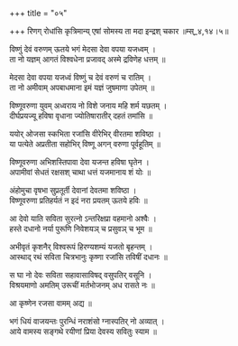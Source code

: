 +++
title = "०५"

+++
रिणग् रोधांसि कृत्रिमान्य् एषां सोमस्य ता मदा इन्द्रश् चकार ॥म्स्_४,१४।५॥  
    
  
विष्णुं देवं वरुणम् ऊतये भगं मेदसा देवा वपया यजध्वम् ।  
ता नो यज्ञम् आगतं विश्वधेना प्रजावद् अस्मे द्रविणेह धत्तम् ॥  
    
मेदसा देवा वपया यजध्वं विष्णुं च देवं वरुणं च रातिम् ।  
ता नो अमीवाम् अपबाधमाना इमं यज्ञं जुषमाणा उपेतम् ॥  
    
विष्णूवरुणा युवम् अध्वराय नो विशे जनाय महि शर्म यछतम् ।  
दीर्घप्रयज्यू हविषा वृधाना ज्योतिषारातीर् दहतं तमांसि ॥  
    
ययोर् ओजसा स्कभिता रजांसि वीरेभिर् वीरतमा शविष्ठा ।  
या पत्येते अप्रतीता सहोभिर् विष्णू अगन् वरुणा पूर्वहूतिम् ॥  
    
विष्णूवरुणा अभिशस्तिपावा देवा यजन्त हविषा घृतेन ।  
अपामीवां सेधतं रक्षसश् चाथा धत्तं यजमानाय शं योः ॥  
    
अंहोमुचा वृषभा सुप्रतूर्ती देवानां देवतमा शविष्ठा ।  
विष्णूवरुणा प्रतिहर्यतं न इदं नरा प्रयतम् ऊतये हविः ॥  
    
आ देवो याति सविता सुरत्नो ऽन्तरिक्षप्रा वहमानो अश्वैः ।  
हस्ते दधानो नर्या पुरूणि निवेशयञ् च प्रसुवञ् च भूम ॥  
    
अभीवृतं कृशनैर् विश्वरूपं हिरण्यशम्यं यजतो बृहन्तम् ।  
आस्थाद् रथं सविता चित्रभानुः कृष्णा रजांसि तविषीं दधानः ॥  
    
स घा नो देवः सविता सहावासाविषद् वसुपतिर् वसूनि ।  
विश्रयमाणो अमतिम् उरूचीं मर्तभोजनम् अध रासते नः ॥  
    
  
आ कृष्णेन रजसा वामम् अद्य ॥  
    
भगं धियं वाजयन्तः पुरन्धिं नराशंसो ग्नास्पतिर् नो अव्यात् ।  
आये वामस्य सङ्गथे रयीणां प्रिया देवस्य सवितुः स्याम ॥  
    

